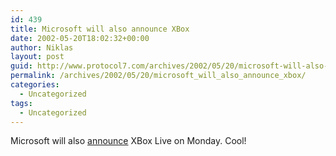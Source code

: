 ```yaml
---
id: 439
title: Microsoft will also announce XBox
date: 2002-05-20T18:02:32+00:00
author: Niklas
layout: post
guid: http://www.protocol7.com/archives/2002/05/20/microsoft-will-also-announce-xbox/
permalink: /archives/2002/05/20/microsoft_will_also_announce_xbox/
categories:
  - Uncategorized
tags:
  - Uncategorized
---
```

<div class='microid-d8c600057e220052cd1958ab260fe649e8a24def'>
  <p>
    Microsoft will also <a href="http://www.nytimes.com/2002/05/20/technology/20GAME.html?ex=1022472000&en=3efb3692bfb5ba90&ei=5007&partner=USERLAND">announce</a> XBox Live on Monday. Cool!
  </p>
</div>